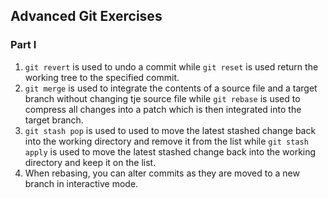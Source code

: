 ## Advanced Git Exercises

### Part I

1. `git revert` is used to undo a commit while `git reset` is used return the working tree to the specified commit.
2. `git merge` is used to integrate the contents of a source file and a target branch without changing tje source file while `git rebase` is used to compress all changes 
  into a patch which is then integrated into the target branch.
3. `git stash pop` is used to used to move the latest stashed change back into the working directory and remove it from the list while 
  `git stash apply` is used to move 
  the latest stashed change back into the working directory and keep it on the list.
4. When rebasing, you can alter commits as they are moved to a new branch in interactive mode.

